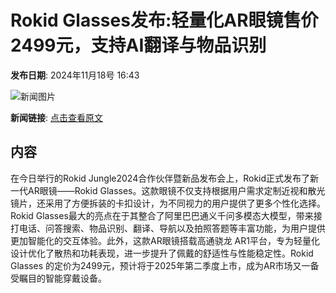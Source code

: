 # Rokid Glasses发布:轻量化AR眼镜售价2499元，支持AI翻译与物品识别

**发布日期**: 2024年11月18号 16:43

![新闻图片](https://upload.chinaz.com/2024/1118/6386754496893954213005183.jpg)

**新闻链接**: [点击查看原文](https://www.aibase.com/zh/news/13304)

## 内容

在今日举行的Rokid Jungle2024合作伙伴暨新品发布会上，Rokid正式发布了新一代AR眼镜——Rokid Glasses。这款眼镜不仅支持根据用户需求定制近视和散光镜片，还采用了方便拆装的卡扣设计，为不同视力的用户提供了更多个性化选择。Rokid Glasses最大的亮点在于其整合了阿里巴巴通义千问多模态大模型，带来接打电话、问答搜索、物品识别、翻译、导航以及拍照答题等丰富功能，为用户提供更加智能化的交互体验。此外，这款AR眼镜搭载高通骁龙 AR1平台，专为轻量化设计优化了散热和功耗表现，进一步提升了佩戴的舒适性与性能稳定性。Rokid Glasses 的定价为2499元，预计将于2025年第二季度上市，成为AR市场又一备受瞩目的智能穿戴设备。

